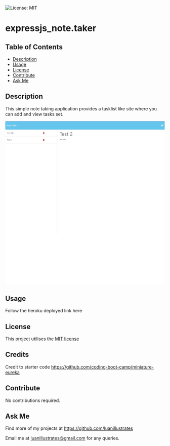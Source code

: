   ![License: MIT](https://img.shields.io/badge/License-MIT-yellow.svg)
  
# expressjs_note.taker

  ## Table of Contents
  * [Description](#description)
  * [Usage](#usage)
  * [License](#license)
  * [Contribute](#contribute)
  * [Ask Me](#ask-me)

  ## Description
  This simple note taking application provides a tasklist like site where you can add and view tasks set.

  ![preview application](public/assets/screenshot.jpg)

  ## Usage
  Follow the heroku deployed link here

  ## License
  This project utilises the <a href="https://opensource.org/licenses/MIT" target="_blank">MIT license</a>

  ## Credits
  Credit to starter code https://github.com/coding-boot-camp/miniature-eureka

  ## Contribute
  No contributions required.

  ## Ask Me
  Find more of my projects at https://github.com/luanillustrates
  
  Email me at luanillustrates@gmail.com for any queries.
